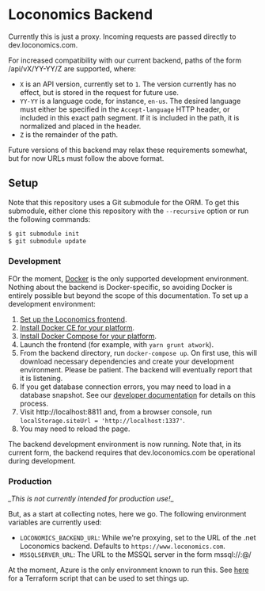 # Loconomics Backend

Currently this is just a proxy. Incoming requests are passed directly to dev.loconomics.com.

For increased compatibility with our current backend, paths of the form /api/vX/YY-YY/Z are supported, where:

* `X` is an API version, currently set to `1`. The version currently has no effect, but is stored in the request for future use.
* `YY-YY` is a language code, for instance, `en-us`. The desired language must either be specified in the `Accept-language` HTTP header, or included in this exact path segment. If it is included in the path, it is normalized and placed in the header.
* `Z` is the remainder of the path.

Future versions of this backend may relax these requirements somewhat, but for now URLs must follow the above format.

## Setup

Note that this repository uses a Git submodule for the ORM. To get this submodule, either clone this repository with the `--recursive` option or run the following commands:

```bash
$ git submodule init
$ git submodule update
```


### Development

FOr the moment, [Docker](https://www.docker.com) is the only supported development environment. Nothing about the backend is Docker-specific, so avoiding Docker is entirely possible but beyond the scope of this documentation. To set up a development environment:

1. [Set up the Loconomics frontend](https://github.com/loconomics/loconomics/blob/master/docs/App%20Quick%20Start%20Guide.md).
2. [Install Docker CE for your platform](https://docs.docker.com/install/).
3. [Install Docker Compose for your platform](https://docs.docker.com/compose/install/).
4. Launch the frontend (for example, with `yarn grunt atwork`).
5. From the backend directory, run `docker-compose up`. On first use, this will download necessary dependencies and create your development environment. Please be patient. The backend will eventually report that it is listening.
6. If you get database connection errors, you may need to load in a database snapshot. See our [developer documentation](doc/development.md) for details on this process.
7. Visit http://localhost:8811 and, from a browser console, run `localStorage.siteUrl = 'http://localhost:1337'`.
8. You may need to reload the page.

The backend development environment is now running. Note that, in its current form, the backend requires that dev.loconomics.com be operational during development.

### Production

*_This is not currently intended for production use!*_

But, as a start at collecting notes, here we go. The following environment variables are currently used:

 * `LOCONOMICS_BACKEND_URL`: While we're proxying, set to the URL of the .net Loconomics backend. Defaults to `https://www.loconomics.com`.
 * `MSSQLSERVER_URL`: The URL to the MSSQL server in the form mssql://<user>:<password>@<host>/<database>

At the moment, Azure is the only environment known to run this. See [here](https://github.com/loconomics/loconomics-devops) for a Terraform script that can be used to set things up.
